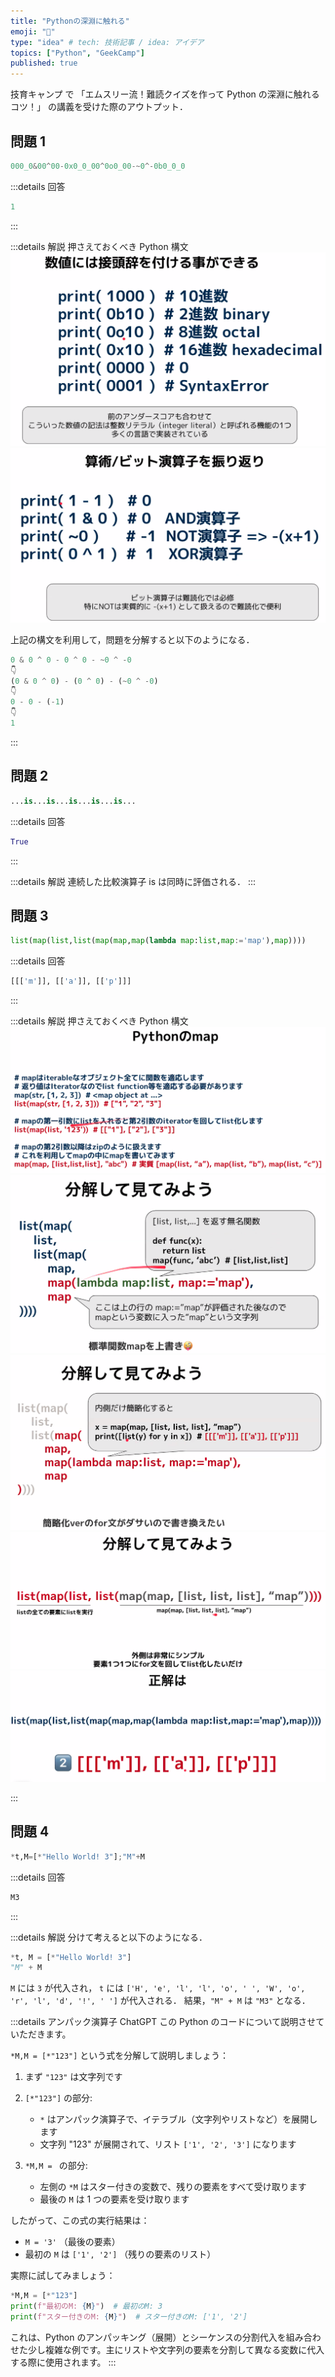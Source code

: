 ```yaml
---
title: "Pythonの深淵に触れる"
emoji: "🐍"
type: "idea" # tech: 技術記事 / idea: アイデア
topics: ["Python", "GeekCamp"]
published: true
---
```


技育キャンプ で 「エムスリー流！難読クイズを作って Python の深淵に触れるコツ！」 の講義を受けた際のアウトプット．

## 問題 1

```python
000_0&00^00-0x0_0_00^0o0_00-~0^-0b0_0_0
```

:::details 回答

```python
1
```

:::

:::details 解説
押さえておくべき Python 構文
![](/images/geek-camp-python/q1/integer_literal.png)
![](/images/geek-camp-python/q1/and_not_xor.png)

上記の構文を利用して，問題を分解すると以下のようになる．

```python
0 & 0 ^ 0 - 0 ^ 0 - ~0 ^ -0
👇
(0 & 0 ^ 0) - (0 ^ 0) - (~0 ^ -0)
👇
0 - 0 - (-1)
👇
1
```

:::

## 問題 2

```python
...is...is...is...is...is...
```

:::details 回答

```python
True
```

:::

:::details 解説
連続した比較演算子 is は同時に評価される．
:::

## 問題 3

```python
list(map(list,list(map(map,map(lambda map:list,map:='map'),map))))
```

:::details 回答

```python
[[['m']], [['a']], [['p']]]
```

:::

:::details 解説
押さえておくべき Python 構文
![](/images/geek-camp-python/q3/map.png)
![](/images/geek-camp-python/q3/sep01.png)
![](/images/geek-camp-python/q3/sep02.png)
![](/images/geek-camp-python/q3/sep03.png)
![](/images/geek-camp-python/q3/sep04.png)

:::

## 問題 4

```python
*t,M=[*"Hello World! 3"];"M"+M
```

:::details 回答

```python
M3
```

:::

:::details 解説
分けて考えると以下のようになる．

```python
*t, M = [*"Hello World! 3"]
"M" + M
```

`M` には `3` が代入され，
`t` には `['H', 'e', 'l', 'l', 'o', ' ', 'W', 'o', 'r', 'l', 'd', '!', ' ']` が代入される．
結果，`"M" + M` は `"M3"` となる．

:::details アンパック演算子 ChatGPT
この Python のコードについて説明させていただきます。

`*M,M = [*"123"]` という式を分解して説明しましょう：

1. まず `"123"` は文字列です

2. `[*"123"]` の部分:

   - `*` はアンパック演算子で、イテラブル（文字列やリストなど）を展開します
   - 文字列 "123" が展開されて、リスト `['1', '2', '3']` になります

3. `*M,M = ` の部分:
   - 左側の `*M` はスター付きの変数で、残りの要素をすべて受け取ります
   - 最後の `M` は 1 つの要素を受け取ります

したがって、この式の実行結果は：

- `M = '3'` （最後の要素）
- 最初の `M` は `['1', '2']` （残りの要素のリスト）

実際に試してみましょう：

```python
*M,M = [*"123"]
print(f"最初のM: {M}")  # 最初のM: 3
print(f"スター付きのM: {M}")  # スター付きのM: ['1', '2']
```

これは、Python のアンパッキング（展開）とシーケンスの分割代入を組み合わせた少し複雑な例です。主にリストや文字列の要素を分割して異なる変数に代入する際に使用されます。
:::
